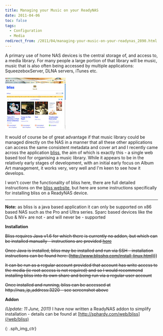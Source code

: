 ```yaml
---
title: Managing your Music on your ReadyNAS
date: 2011-04-06
toc: false
tags:
  - Configuration
  - Media
redirect_from: /2011/04/managing-your-music-on-your-readynas_2890.html
---
```


A primary use of home NAS devices is the central storage of, and access to, a media library. For many people a large portion of that library will be music, music that is also often being accessed by multiple applications: SqueezeboxServer, DLNA servers, iTunes etc.

[![Bliss Browser Shot][]][Bliss Image]

It would of course be of great advantage if that music library could be managed directly on the NAS in a manner that all these other applications can access the same consistent metadata and cover art and I recently came across the application [bliss][BlissHQ], the aim of which is exactly this - a single web based tool for organising a music library. While it appears to be in the relatively early stages of development, with an initial early focus on Album Art management, it works very, very well and I'm keen to see how it develops.

I won't cover the functionality of bliss here, there are full detailed instructions on the [bliss website][BlissHQ], but here are some instructions specifically for installing bliss on a ReadyNAS device.

****
**Note:** as bliss is a java based application it can only be supported on x86 based NAS such as the Pro and Ultra series. Sparc based devices like the Duo & NV+ are not - and will never be - supported

**Installation**

<del>Bliss requires Java v1.6 for which there is currently no addon, but which can be installed manually - instructions are provided [here](/web/readynas/installing-java-on-x86-readynas/)</del>

<del>Once Java is installed, bliss may be installed and run via SSH - installation instructions can be found here: [http://www.blisshq.com/install-linux.html][]</del>

<del>It can be run as a regular account provided that account has write access to the media (ie root access is not required) and so I would recommend installing bliss into its own share and being run via a regular user account</del>

<del>Once installed and running, bliss can be accessed at http://nas_ip_address:3220 - see screenshot above</del>

**Addon**

_(Update: 11 June, 2011)_ I have now written a ReadyNAS addon to simplify installation - details can be found at [http://sphardy.com/web/bliss](/web/bliss)

[BlissHQ]: http://blisshq.com

[http://www.blisshq.com/install-linux.html]: http://www.blisshq.com/install-linux.html

[Bliss Browser Shot]: /assets/images/readynas/BlissBrowserShot_tn.jpg
{: .sph_img_ctr}

[Bliss Image]: /assets/images/readynas/BlissBrowserShot.jpg "Screenshot of Bliss on ReadyNAS"


